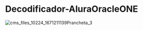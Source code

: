 # Decodificador-AluraOracleONE
![cms_files_10224_1671211139Prancheta_3](https://github.com/diogosflorencio/Decodificador-AluraOracleONE/assets/33941005/14bc84c8-12bc-4235-9848-f30a10c8c42d)
